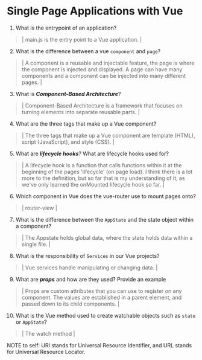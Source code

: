 # Single Page Applications with Vue
01. What is the entrypoint of an application?

  > | main.js is the entry point to a Vue application. |

02. What is the difference between a vue `component` and `page`?

  > | A component is a reusable and injectable feature, the page is where the component is injected and displayed. A page can have many components and a component can be injected into many different pages. |

03. What is ***Component-Based Architecture***?

  > | Component-Based Architecture is a framework that focuses on turning elements into separate reusable parts. |

04. What are the three tags that make up a Vue component?

  > | The three tags that make up a Vue component are template (HTML), script (JavaScript), and style (CSS). |

05. What are ***lifecycle hooks***? What are lifecycle hooks used for?

  > | A lifecycle hook is a function that calls functions within it at the beginning of the pages 'lifecycle' (on page load). I think there is a lot more to the definition, but so far that is my understanding of it, as we've only learned the onMounted lifecycle hook so far. |

06. Which component in Vue does the vue-router use to mount pages onto?

  > | router-view |

07. What is the difference between the `AppState` and the state object within a component?

  > | The Appstate holds global data, where the state holds data within a single file. |

08. What is the responsibility of `Services` in our Vue projects?

  > | Vue services handle manipulating or changing data. |

09. What are ***props*** and how are they used? Provide an example

  > | Props are custom attributes that you can use to register on any component. The values are established in a parent element, and passed down to its child components. |

10. What is the Vue method used to create watchable objects such as `state` or `AppState`?

  > | The watch method |

NOTE to self: URI stands for Universal Resource Identifier, and URL stands for Universal Resource Locator.